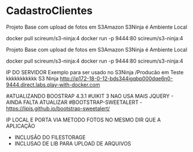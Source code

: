 # CadastroClientes
Projeto Base com upload de fotos em S3Amazon S3Ninja é Ambiente Local


docker pull scireum/s3-ninja:4
docker run -p 9444:80 scireum/s3-ninja:4


Projeto Base com upload de fotos em S3Amazon S3Ninja é Ambiente Local

docker pull scireum/s3-ninja:4 docker run -p 9444:80 scireum/s3-ninja:4

IP DO SERVIDOR Exemplo para ser usado no S3Ninja /Producão em Teste kkkkkkkkkkk S3 Ninja http://ip172-18-0-12-bds344igqbp000dqe6n0-9444.direct.labs.play-with-docker.com

#ATUALIZANDO BOOSTRAP 4.3.1 #UIKIT 3 NAO USA MAIS JQUERY - AINDA FALTA ATUALIZAR #BOOTSTRAP-SWEETALERT - https://lipis.github.io/bootstrap-sweetalert/

IP LOCAL E PORTA VIA METODO
FOTOS NO MESMO DIR QUE A APLICAÇÃO
* INCLUSÃO DO FILESTORAGE
* INCLUSAO DE LIB PARA UPLOAD DE ARQUIVOS